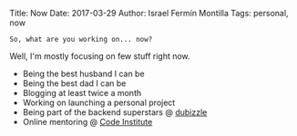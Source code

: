 Title: Now
Date: 2017-03-29
Author: Israel Fermín Montilla
Tags: personal, now

    So, what are you working on... now?

Well, I'm mostly focusing on few stuff right now.

* Being the best husband I can be
* Being the best dad I can be
* Blogging at least twice a month
* Working on launching a personal project
* Being part of the backend superstars @ [dubizzle](http://dubizzle.com)
* Online mentoring @ [Code Institute](http://codeinstitute.net)
